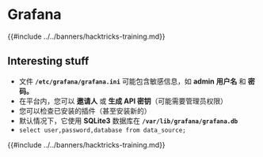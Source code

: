 # Grafana

{{#include ../../banners/hacktricks-training.md}}

## Interesting stuff

- 文件 **`/etc/grafana/grafana.ini`** 可能包含敏感信息，如 **admin** **用户名** 和 **密码。**
- 在平台内，您可以 **邀请人** 或 **生成 API 密钥**（可能需要管理员权限）
- 您可以检查已安装的插件（甚至安装新的）
- 默认情况下，它使用 **SQLite3** 数据库在 **`/var/lib/grafana/grafana.db`**
- `select user,password,database from data_source;`

{{#include ../../banners/hacktricks-training.md}}
